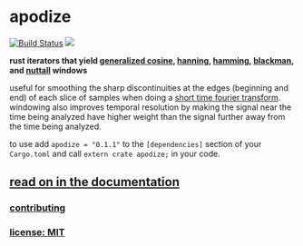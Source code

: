# apodize

[![Build Status](https://travis-ci.org/snd/apodize.svg?branch=master)](https://travis-ci.org/snd/apodize/branches)
[![](https://meritbadge.herokuapp.com/apodize)](https://crates.io/crates/apodize)

**rust iterators that yield
[generalized cosine](https://snd.github.io/apodize/apodize/fn.cosine_iter.html),
[hanning](https://snd.github.io/apodize/apodize/fn.hanning_iter.html),
[hamming](https://snd.github.io/apodize/apodize/fn.hamming_iter.html),
[blackman](https://snd.github.io/apodize/apodize/fn.blackman_iter.html),
and
[nuttall](https://snd.github.io/apodize/apodize/fn.nuttall_iter.html)
windows**

useful for
smoothing the sharp discontinuities at the edges (beginning and end)
of each slice of samples when doing a
[short time fourier transform](https://en.wikipedia.org/wiki/Short-time_Fourier_transform).
windowing also improves temporal resolution by making
the signal near the time
being analyzed have higher weight than the signal
further away from the time being analyzed.

to use add `apodize = "0.1.1"`
to the `[dependencies]` section of your `Cargo.toml` and call `extern crate apodize;` in your code.

## [read on in the documentation](https://snd.github.io/apodize/apodize/index.html)

### [contributing](contributing.md)

### [license: MIT](LICENSE)
